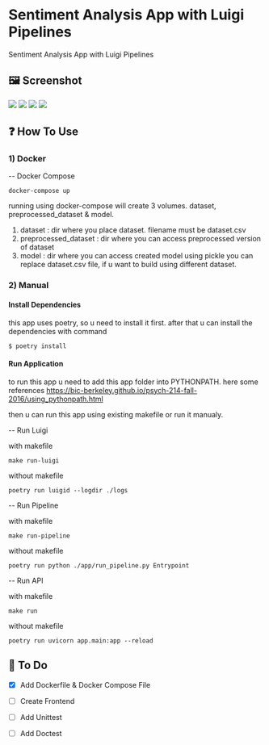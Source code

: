# Sentiment Analysis App with Luigi Pipelines
Sentiment Analysis App with Luigi Pipelines

## 🖼️ **Screenshot**

![](https://paper-attachments.dropbox.com/s_2EAB53F891FDAF5B66CFA57800D2345F9C33E58D86F3B19A9CD5BBB46B2FE1D4_1607737280082_luigi-dashboard.png)
![](https://paper-attachments.dropbox.com/s_2EAB53F891FDAF5B66CFA57800D2345F9C33E58D86F3B19A9CD5BBB46B2FE1D4_1607737276571_luigi-depgraph.png)
![](https://paper-attachments.dropbox.com/s_2EAB53F891FDAF5B66CFA57800D2345F9C33E58D86F3B19A9CD5BBB46B2FE1D4_1607737267427_openapi-docs.png)
![](https://paper-attachments.dropbox.com/s_2EAB53F891FDAF5B66CFA57800D2345F9C33E58D86F3B19A9CD5BBB46B2FE1D4_1607737251482_api.png)


## ❓ **How To Use**


### 1) Docker

-- Docker Compose

    docker-compose up

running using docker-compose will create 3 volumes. dataset, preprocessed_dataset & model.
1) dataset : dir where you place dataset. filename must be dataset.csv
2) preprocessed_dataset : dir where you can access preprocessed version of dataset
3) model : dir where you can access created model using pickle
you can replace dataset.csv file, if u want to build using different dataset.

### 2) Manual

#### Install Dependencies

this app uses poetry, so u need to install it first. after that u can install the dependencies with command

    $ poetry install


#### Run Application

to run this app u need to add this app folder into PYTHONPATH. here some references https://bic-berkeley.github.io/psych-214-fall-2016/using_pythonpath.html

then u can run this app using existing makefile or run it manualy.

-- Run Luigi

with makefile

    make run-luigi

without makefile

    poetry run luigid --logdir ./logs

-- Run Pipeline

with makefile

    make run-pipeline

without makefile

    poetry run python ./app/run_pipeline.py Entrypoint

-- Run API

with makefile

    make run

without makefile

    poetry run uvicorn app.main:app --reload

## 📔 **To Do**

- [x] Add Dockerfile & Docker Compose File
- [ ] Create Frontend
- [ ] Add Unittest
- [ ] Add Doctest

